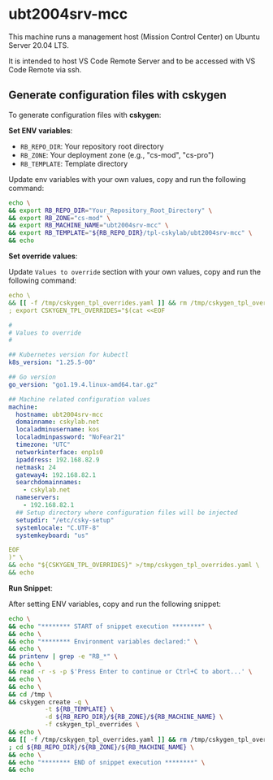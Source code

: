 # ubt2004srv-mcc

This machine runs a management host (Mission Control Center) on Ubuntu Server 20.04 LTS.

It is intended to host VS Code Remote Server and to be accessed with VS Code Remote via ssh.

## Generate configuration files with cskygen

To generate configuration files with **cskygen**:

**Set ENV variables**:

- `RB_REPO_DIR`: Your repository root directory
- `RB_ZONE`: Your deployment zone (e.g., "cs-mod", "cs-pro")
- `RB_TEMPLATE`: Template directory

Update env variables with your own values, copy and run the following command:

```bash
echo \
&& export RB_REPO_DIR="Your_Repository_Root_Directory" \
&& export RB_ZONE="cs-mod" \
&& export RB_MACHINE_NAME="ubt2004srv-mcc" \
&& export RB_TEMPLATE="${RB_REPO_DIR}/tpl-cskylab/ubt2004srv-mcc" \
&& echo
```

**Set override values**:

Update `Values to override` section with your own values, copy and run the following command:

```yaml
echo \
&& [[ -f /tmp/cskygen_tpl_overrides.yaml ]] && rm /tmp/cskygen_tpl_overrides.yaml \
; export CSKYGEN_TPL_OVERRIDES="$(cat <<EOF

#
# Values to override
#

## Kubernetes version for kubectl
k8s_version: "1.25.5-00"

## Go version
go_version: "go1.19.4.linux-amd64.tar.gz"

## Machine related configuration values
machine:
  hostname: ubt2004srv-mcc
  domainname: cskylab.net
  localadminusername: kos
  localadminpassword: "NoFear21"
  timezone: "UTC"
  networkinterface: enp1s0
  ipaddress: 192.168.82.9
  netmask: 24
  gateway4: 192.168.82.1
  searchdomainnames:
    - cskylab.net
  nameservers:
    - 192.168.82.1
  ## Setup directory where configuration files will be injected
  setupdir: "/etc/csky-setup"
  systemlocale: "C.UTF-8"
  systemkeyboard: "us"

EOF
)" \
&& echo "${CSKYGEN_TPL_OVERRIDES}" >/tmp/cskygen_tpl_overrides.yaml \
&& echo
```

**Run Snippet**:

After setting ENV variables, copy and run the following snippet:

```bash
echo \
&& echo "******** START of snippet execution ********" \
&& echo \
&& echo "******** Environment variables declared:" \
&& echo \
&& printenv | grep -e "RB_*" \
&& echo \
&& read -r -s -p $'Press Enter to continue or Ctrl+C to abort...' \
&& echo \
&& echo \
&& cd /tmp \
&& cskygen create -q \
          -t ${RB_TEMPLATE} \
          -d ${RB_REPO_DIR}/${RB_ZONE}/${RB_MACHINE_NAME} \
          -f cskygen_tpl_overrides \
&& echo \
&& [[ -f /tmp/cskygen_tpl_overrides.yaml ]] && rm /tmp/cskygen_tpl_overrides.yaml \
; cd ${RB_REPO_DIR}/${RB_ZONE}/${RB_MACHINE_NAME} \
&& echo \
&& echo "******** END of snippet execution ********" \
&& echo
```
